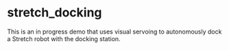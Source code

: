 # stretch_docking
This is an in progress demo that uses visual servoing to autonomously dock a Stretch robot with the docking station. 
